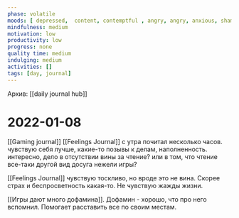 ```yaml
---
phase: volatile
moods: [ depressed,  content, contemptful , angry, angry, anxious, shameful,  optimistic]
mindfulness: medium
motivation: low
productivity: low
progress: none
quality time: medium
indulging: medium
activities: []
tags: [day, journal]
---
```

Архив: [[daily journal hub]]
# 2022-01-08
[[Gaming journal]] [[Feelings Journal]] с утра почитал несколько часов. чувствую себя лучше, какие-то позывы к делам, наполненность.
интересно, дело в отсутствии вины за чтение? или в том, что чтение все-таки другой вид досуга нежели игры?

[[Feelings Journal]] чувствую тоскливо, но вроде это не вина. Скорее страх и беспросветность какая-то. Не чувствую жажды жизни.

[[Игры дают много дофамина]].
Дофамин - хорошо, что про него вспомнил. Помогает расставить все по своим местам.